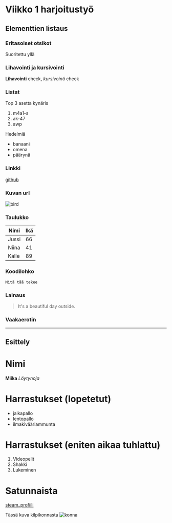 # Viikko 1 harjoitustyö

## Elementtien listaus

### Eritasoiset otsikot

Suoritettu yllä

### Lihavointi ja kursivointi

**Lihavointi** check, *kursivointi* check

### Listat

Top 3 asetta kynäris
1. m4a1-s
2. ak-47
3. awp

Hedelmiä
- banaani
- omena
- päärynä
  
### Linkki
[github](https://github.com/)

### Kuvan url

![bird](https://encrypted-tbn0.gstatic.com/images?q=tbn:ANd9GcQitnM-UfWQqmxsXKcQKoUWt0nmS738A1ZGUQ&s)

### Taulukko

| Nimi  | Ikä |
|-------|-----|
| Jussi | 66  |
| Niina | 41  |
| Kalle | 89  |

### Koodilohko

```Mitä tää tekee```

### Lainaus

>It's a beautiful day outside.

### Vaakaerotin

---

## Esittely

# Nimi

**Miika** *Löytynoja*

# Harrastukset (lopetetut)

- jalkapallo
- lentopallo
- ilmakivääriammunta

# Harrastukset (eniten aikaa tuhlattu)

 1. Videopelit
 2. Shakki
 3. Lukeminen
   
# Satunnaista

[steam_profiili](https://steamcommunity.com/profiles/76561198160130960/)

Tässä kuva kilpikonnasta
![konna](https://cdn11.bigcommerce.com/s-skdyft6w8e/images/stencil/original/carousel/5/1__67560.jpg?c=1&imbypass=on)